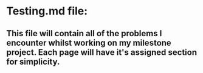 # Testing.md file:

## This file will contain all of the problems I encounter whilst working on my milestone project. Each page will have it's assigned section for simplicity.










